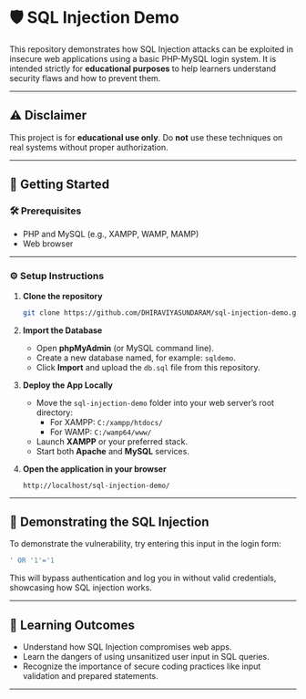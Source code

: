 # 🛡️ SQL Injection Demo

This repository demonstrates how SQL Injection attacks can be exploited in insecure web applications using a basic PHP-MySQL login system. It is intended strictly for **educational purposes** to help learners understand security flaws and how to prevent them.

---

## ⚠️ Disclaimer

This project is for **educational use only**. Do **not** use these techniques on real systems without proper authorization.

---

## 🚀 Getting Started

### 🛠️ Prerequisites

- PHP and MySQL (e.g., XAMPP, WAMP, MAMP)
- Web browser

---

### ⚙️ Setup Instructions

1. **Clone the repository**

   ```bash
   git clone https://github.com/DHIRAVIYASUNDARAM/sql-injection-demo.git
   ```

2. **Import the Database**

   - Open **phpMyAdmin** (or MySQL command line).
   - Create a new database named, for example: `sqldemo`.
   - Click **Import** and upload the `db.sql` file from this repository.

3. **Deploy the App Locally**

   - Move the `sql-injection-demo` folder into your web server’s root directory:
     - For XAMPP: `C:/xampp/htdocs/`
     - For WAMP: `C:/wamp64/www/`
   - Launch **XAMPP** or your preferred stack.
   - Start both **Apache** and **MySQL** services.

4. **Open the application in your browser**

   ```
   http://localhost/sql-injection-demo/
   ```

---

## 🧪 Demonstrating the SQL Injection

To demonstrate the vulnerability, try entering this input in the login form:

```sql
' OR '1'='1
```

This will bypass authentication and log you in without valid credentials, showcasing how SQL injection works.

---

## 🧠 Learning Outcomes

- Understand how SQL Injection compromises web apps.
- Learn the dangers of using unsanitized user input in SQL queries.
- Recognize the importance of secure coding practices like input validation and prepared statements.

---

